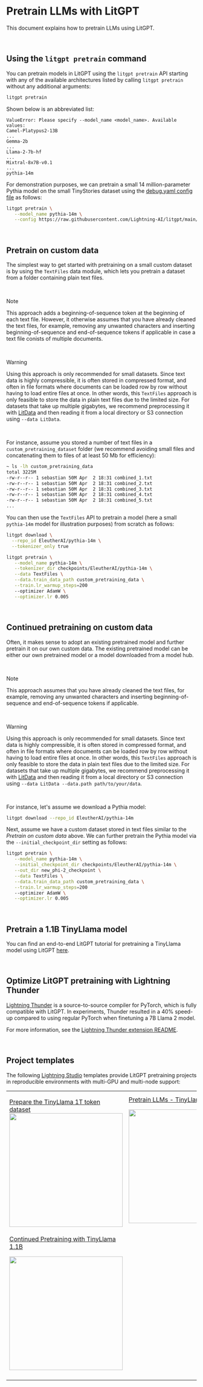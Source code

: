 # Pretrain LLMs with LitGPT


This document explains how to pretrain LLMs using LitGPT.

&nbsp;
## Using the `litgpt pretrain` command

You can pretrain models in LitGPT using the `litgpt pretrain` API starting with any of the available architectures listed by calling `litgpt pretrain` without any additional arguments:

```bash
litgpt pretrain
```

Shown below is an abbreviated list:

```
ValueError: Please specify --model_name <model_name>. Available values:
Camel-Platypus2-13B
...
Gemma-2b
...
Llama-2-7b-hf
...
Mixtral-8x7B-v0.1
...
pythia-14m
```

For demonstration purposes, we can pretrain a small 14 million-parameter Pythia model on the small TinyStories dataset using the [debug.yaml config file](https://github.com/Lightning-AI/litgpt/blob/main/config_hub/pretrain/debug.yaml) as follows:

```bash
litgpt pretrain \
   --model_name pythia-14m \
   --config https://raw.githubusercontent.com/Lightning-AI/litgpt/main/config_hub/pretrain/debug.yaml
```


&nbsp;
## Pretrain on custom data

The simplest way to get started with pretraining on a small custom dataset is by using the `TextFiles` data module, which lets you pretrain a dataset from a folder containing plain text files.

&nbsp;

> [!NOTE]
> This approach adds a beginning-of-sequence token at the beginning of each text file. However, it otherwise assumes that you have already cleaned the text files, for example, removing any unwanted characters and inserting beginning-of-sequence and end-of-sequence tokens if applicable in case a text file conists of multiple documents. 

&nbsp;

> [!WARNING]
> Using this approach is only recommended for small datasets. Since text data is highly compressible, it is often stored in compressed format, and often in file formats where documents can be loaded row by row without having to load entire files at once. In other words, this `TextFiles` approach is only feasible to store the data in plain text files due to the limited size.
> For datasets that take up multiple gigabytes, we recommend preprocessing it with [LitData](https://github.com/Lightning-AI/litdata) and then reading it from a local directory or S3 connection using `--data LitData`.

&nbsp;

For instance, assume you stored a number of text files in a `custom_pretraining_dataset` folder (we recommend avoiding small files and concatenating them to files of at least 50 Mb for efficiency):

```bash
~ ls -lh custom_pretraining_data 
total 3225M
-rw-r--r-- 1 sebastian 50M Apr  2 18:31 combined_1.txt
-rw-r--r-- 1 sebastian 50M Apr  2 18:31 combined_2.txt
-rw-r--r-- 1 sebastian 50M Apr  2 18:31 combined_3.txt
-rw-r--r-- 1 sebastian 50M Apr  2 18:31 combined_4.txt
-rw-r--r-- 1 sebastian 50M Apr  2 18:31 combined_5.txt
...
```

You can then use the `TextFiles` API to pretrain a model (here a small `pythia-14m` model for illustration purposes) from scratch as follows:

```bash
litgpt download \
  --repo_id EleutherAI/pythia-14m \
  --tokenizer_only true

litgpt pretrain \
   --model_name pythia-14m \
   --tokenizer_dir checkpoints/EleutherAI/pythia-14m \
   --data TextFiles \
   --data.train_data_path custom_pretraining_data \
   --train.lr_warmup_steps=200
   --optimizer AdamW \
   --optimizer.lr 0.005
```


&nbsp;
## Continued pretraining on custom data

Often, it makes sense to adopt an existing pretrained model and further pretrain it on our own custom data. The existing pretrained model can be either our own pretrained model or a model downloaded from a model hub. 

&nbsp;

> [!NOTE]
> This approach assumes that you have already cleaned the text files, for example, removing any unwanted characters and inserting beginning-of-sequence and end-of-sequence tokens if applicable.

&nbsp;

> [!WARNING]
> Using this approach is only recommended for small datasets. Since text data is highly compressible, it is often stored in compressed format, and often in file formats where documents can be loaded row by row without having to load entire files at once. In other words, this `TextFiles` approach is only feasible to store the data in plain text files due to the limited size.
> For datasets that take up multiple gigabytes, we recommend preprocessing it with [LitData](https://github.com/Lightning-AI/litdata) and then reading it from a local directory or S3 connection using `--data LitData --data.path path/to/your/data`.

&nbsp;

For instance, let's assume we download a Pythia model:

```bash
litgpt download --repo_id EleutherAI/pythia-14m
```

Next, assume we have a custom dataset stored in text files similar to the *Pretrain on custom data* above. We can further pretrain the Pythia model via the `--initial_checkpoint_dir` setting as follows:

```bash
litgpt pretrain \
   --model_name pythia-14m \
   --initial_checkpoint_dir checkpoints/EleutherAI/pythia-14m \
   --out_dir new_phi-2_checkpoint \
   --data TextFiles \
   --data.train_data_path custom_pretraining_data \
   --train.lr_warmup_steps=200
   --optimizer AdamW \
   --optimizer.lr 0.005
```


&nbsp;
## Pretrain a 1.1B TinyLlama model

You can find an end-to-end LitGPT tutorial for pretraining a TinyLlama model using LitGPT [here](pretrain_tinyllama.md).


&nbsp;
## Optimize LitGPT pretraining with Lightning Thunder

[Lightning Thunder](https://github.com/Lightning-AI/lightning-thunder) is a source-to-source compiler for PyTorch, which is fully compatible with LitGPT. In experiments, Thunder resulted in a 40% speed-up compared to using regular PyTorch when finetuning a 7B Llama 2 model.

For more information, see the [Lightning Thunder extension README](https://github.com/Lightning-AI/lightning-thunder).


&nbsp;
## Project templates

The following [Lightning Studio](https://lightning.ai/lightning-ai/studios) templates provide LitGPT pretraining projects in reproducible environments with multi-GPU and multi-node support:
&nbsp;

|                                                                                                                                                                                                                                                                                                                                             |                                                                                                                                                                                                                                                                                                                                                |
|---------------------------------------------------------------------------------------------------------------------------------------------------------------------------------------------------------------------------------------------------------------------------------------------------------------------------------------------|------------------------------------------------------------------------------------------------------------------------------------------------------------------------------------------------------------------------------------------------------------------------------------------------------------------------------------------------|
| <p align="left">[Prepare the TinyLlama 1T token dataset](https://lightning.ai/lightning-ai/studios/prepare-the-tinyllama-1t-token-dataset) <br> [<img src="https://pl-public-data.s3.amazonaws.com/assets_litgpt/readme/3.webp" width="300"></p>](https://lightning.ai/lightning-ai/studios/prepare-the-tinyllama-1t-token-dataset)         | [Pretrain LLMs - TinyLlama 1.1B](https://lightning.ai/lightning-ai/studios/pretrain-llms-tinyllama-1-1b) <br> <p align="left">[<img src="https://pl-public-data.s3.amazonaws.com/assets_litgpt/readme/4.webp" width="300"></p>](https://lightning.ai/lightning-ai/studios/pretrain-llms-tinyllama-1-1b)                                        |
| [Continued Pretraining with TinyLlama 1.1B](https://lightning.ai/lightning-ai/studios/continued-pretraining-with-tinyllama-1-1b) <br> <p align="left">[<img src="https://pl-public-data.s3.amazonaws.com/assets_litgpt/readme/1.webp" width="300"></p>](https://lightning.ai/lightning-ai/studios/continued-pretraining-with-tinyllama-1-1b) | |
|                                                                                                                                                                                                                                                                                                                                             |                                                                                                                                                                                                                                                     
